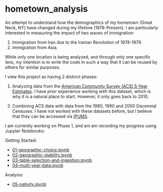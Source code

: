 # hometown_analysis

An attempt to understand how the demographics of my hometown (Great Neck, NY) have changed during my lifetime (1978-Present). I am particularly interested in measuring the impact of two waves of immigration:

  1. Immigration from Iran due to the Iranian Revolution of 1978-1979.
  2. Immigration from Asia.

While only one location is being analyzed, and through only one specific lens, my intention is to write the code in such a way that it can be reused by others for similar purposes.

I view this project as having 2 distinct phases:
  1. Analyzing data from the [American Community Survey (ACS) 5-Year Estimates](https://en.wikipedia.org/wiki/American_Community_Survey). 
   I have prior experience working with this dataset, which is why it is a natural place to start. However, it only goes back to 2010.

  2. Combining ACS data with data from the 1980, 1990 and 2000 Decennial Censuses. I have not worked with these datasets before, 
  but I believe that they can be accessed via [IPUMS](https://www.ipums.org/).

I am currently working on Phase 1, and am am recording my progress using Jupyter Notebooks:

Getting Started:
  * [01-geographic-choice.ipynb](./01-geographic-choice.ipynb)
  * [02-geographic-stability.ipynb](./02-geographic-stability.ipynb)
  * [03-table-selection-and-ingestion.ipynb](./03-table-selection-and-ingestion.ipynb)
  * [04-multi-year-data.ipynb](./04-multi-year-data.ipynb)

Analysis:
  * [05-nativity.ipynb](./05-nativity.ipynb)